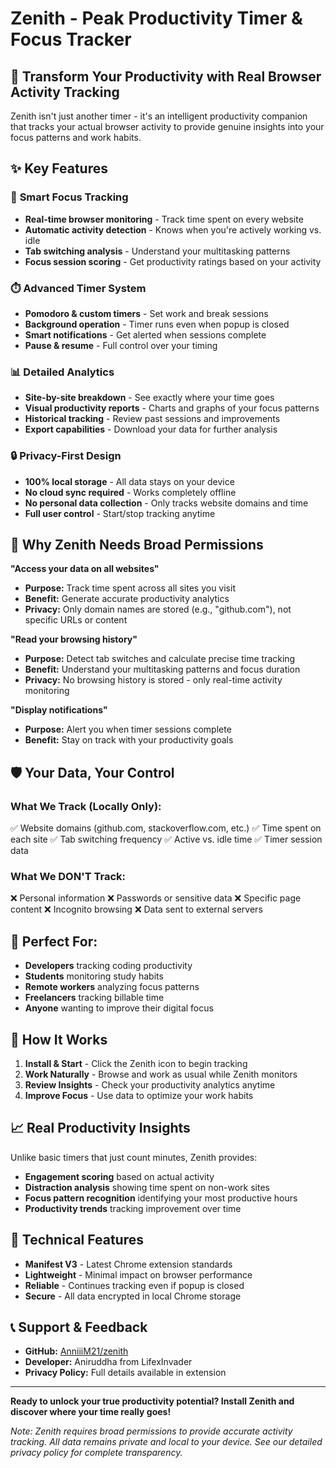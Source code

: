 # Zenith - Peak Productivity Timer & Focus Tracker

## 🚀 Transform Your Productivity with Real Browser Activity Tracking

Zenith isn't just another timer - it's an intelligent productivity companion that tracks your actual browser activity to provide genuine insights into your focus patterns and work habits.

## ✨ Key Features

### 🎯 **Smart Focus Tracking**

- **Real-time browser monitoring** - Track time spent on every website
- **Automatic activity detection** - Knows when you're actively working vs. idle
- **Tab switching analysis** - Understand your multitasking patterns
- **Focus session scoring** - Get productivity ratings based on your activity

### ⏱️ **Advanced Timer System**

- **Pomodoro & custom timers** - Set work and break sessions
- **Background operation** - Timer runs even when popup is closed
- **Smart notifications** - Get alerted when sessions complete
- **Pause & resume** - Full control over your timing

### 📊 **Detailed Analytics**

- **Site-by-site breakdown** - See exactly where your time goes
- **Visual productivity reports** - Charts and graphs of your focus patterns
- **Historical tracking** - Review past sessions and improvements
- **Export capabilities** - Download your data for further analysis

### 🔒 **Privacy-First Design**

- **100% local storage** - All data stays on your device
- **No cloud sync required** - Works completely offline
- **No personal data collection** - Only tracks website domains and time
- **Full user control** - Start/stop tracking anytime

## 🔐 Why Zenith Needs Broad Permissions

**"Access your data on all websites"**

- **Purpose:** Track time spent across all sites you visit
- **Benefit:** Generate accurate productivity analytics
- **Privacy:** Only domain names are stored (e.g., "github.com"), not specific URLs or content

**"Read your browsing history"**

- **Purpose:** Detect tab switches and calculate precise time tracking
- **Benefit:** Understand your multitasking patterns and focus duration
- **Privacy:** No browsing history is stored - only real-time activity monitoring

**"Display notifications"**

- **Purpose:** Alert you when timer sessions complete
- **Benefit:** Stay on track with your productivity goals

## 🛡️ Your Data, Your Control

### What We Track (Locally Only):

✅ Website domains (github.com, stackoverflow.com, etc.)
✅ Time spent on each site
✅ Tab switching frequency
✅ Active vs. idle time
✅ Timer session data

### What We DON'T Track:

❌ Personal information
❌ Passwords or sensitive data
❌ Specific page content
❌ Incognito browsing
❌ Data sent to external servers

## 🎯 Perfect For:

- **Developers** tracking coding productivity
- **Students** monitoring study habits
- **Remote workers** analyzing focus patterns
- **Freelancers** tracking billable time
- **Anyone** wanting to improve their digital focus

## 🚀 How It Works

1. **Install & Start** - Click the Zenith icon to begin tracking
2. **Work Naturally** - Browse and work as usual while Zenith monitors
3. **Review Insights** - Check your productivity analytics anytime
4. **Improve Focus** - Use data to optimize your work habits

## 📈 Real Productivity Insights

Unlike basic timers that just count minutes, Zenith provides:

- **Engagement scoring** based on actual activity
- **Distraction analysis** showing time spent on non-work sites
- **Focus pattern recognition** identifying your most productive hours
- **Productivity trends** tracking improvement over time

## 🔧 Technical Features

- **Manifest V3** - Latest Chrome extension standards
- **Lightweight** - Minimal impact on browser performance
- **Reliable** - Continues tracking even if popup is closed
- **Secure** - All data encrypted in local Chrome storage

## 📞 Support & Feedback

- **GitHub:** [AnniiiM21/zenith](https://github.com/AnniiiM21/zenith)
- **Developer:** Aniruddha from LifexInvader
- **Privacy Policy:** Full details available in extension

---

**Ready to unlock your true productivity potential? Install Zenith and discover where your time really goes!**

_Note: Zenith requires broad permissions to provide accurate activity tracking. All data remains private and local to your device. See our detailed privacy policy for complete transparency._
